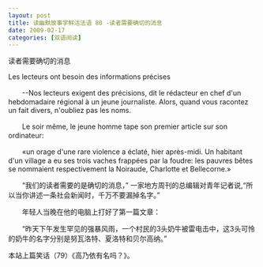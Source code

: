 ```yaml
---
layout: post
title: 读幽默故事学鲜活法语 80 -读者需要确切的消息
date: 2009-02-17
categories: [双语阅读]  
---
```


读者需要确切的消息

Les lecteurs ont besoin des informations précises

　　--Nos lecteurs exigent des précisions, dit le rédacteur en chef d'un hebdomadaire régional à un jeune journaliste. Alors, quand vous racontez un fait divers, n'oubliez pas les noms.

　　Le soir même, le jeune homme tape son premier article sur son ordinateur:

　　«un orage d'une rare violence a éclaté, hier après-midi. Un habitant d'un village a eu ses trois vaches frappées par la foudre: les pauvres bêtes se nommaient respectivement la Noiraude, Charlotte et Bellecorne.»



　　“我们的读者需要的是确切的消息，” 一家地方周刊的总编辑对青年记者说,“所以当你讲述一条社会新闻时，千万不要漏掉名字。”

　　年轻人当晚在他的电脑上打好了第一篇文章：

　　“昨天下午发生罕见的强暴风雨，一个村民的3头奶牛被雷电击中，这3头可怜的奶牛的名字分别是努瓦洛特、夏洛特和贝尔高纳。”



本站上篇笑话（79）《高乃依有名吗？》。

